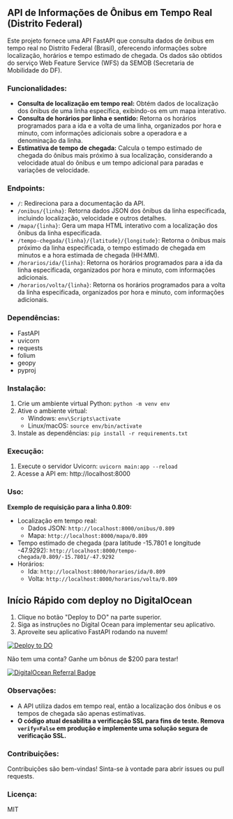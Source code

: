 ## API de Informações de Ônibus em Tempo Real (Distrito Federal)

Este projeto fornece uma API FastAPI que consulta dados de ônibus em tempo real no Distrito Federal (Brasil), oferecendo informações sobre localização, horários e tempo estimado de chegada. Os dados são obtidos do serviço Web Feature Service (WFS) da SEMOB (Secretaria de Mobilidade do DF).

### Funcionalidades:

* **Consulta de localização em tempo real:** Obtém dados de localização dos ônibus de uma linha específica, exibindo-os em um mapa interativo.
* **Consulta de horários por linha e sentido:**  Retorna os horários programados para a ida e a volta de uma linha, organizados por hora e minuto, com informações adicionais sobre a operadora e a denominação da linha.
* **Estimativa de tempo de chegada:** Calcula o tempo estimado de chegada do ônibus mais próximo à sua localização, considerando a velocidade atual do ônibus e um tempo adicional para paradas e variações de velocidade.

### Endpoints:

* `/`: Redireciona para a documentação da API.
* `/onibus/{linha}`: Retorna dados JSON dos ônibus da linha especificada, incluindo localização, velocidade e outros detalhes.
* `/mapa/{linha}`: Gera um mapa HTML interativo com a localização dos ônibus da linha especificada.
* `/tempo-chegada/{linha}/{latitude}/{longitude}`: Retorna o ônibus mais próximo da linha especificada, o tempo estimado de chegada em minutos e a hora estimada de chegada (HH:MM).
* `/horarios/ida/{linha}`: Retorna os horários programados para a ida da linha especificada, organizados por hora e minuto, com informações adicionais.
* `/horarios/volta/{linha}`: Retorna os horários programados para a volta da linha especificada, organizados por hora e minuto, com informações adicionais.

### Dependências:

* FastAPI
* uvicorn
* requests
* folium
* geopy
* pyproj

### Instalação:

1. Crie um ambiente virtual Python: `python -m venv env`
2. Ative o ambiente virtual: 
   - Windows: `env\Scripts\activate`
   - Linux/macOS: `source env/bin/activate`
3. Instale as dependências: `pip install -r requirements.txt`

### Execução:

1. Execute o servidor Uvicorn: `uvicorn main:app --reload`
2. Acesse a API em: http://localhost:8000

### Uso:

**Exemplo de requisição para a linha 0.809:**

* Localização em tempo real: 
    - Dados JSON: `http://localhost:8000/onibus/0.809`
    - Mapa: `http://localhost:8000/mapa/0.809`
* Tempo estimado de chegada (para latitude -15.7801 e longitude -47.9292): 
  `http://localhost:8000/tempo-chegada/0.809/-15.7801/-47.9292`
* Horários:
    - Ida: `http://localhost:8000/horarios/ida/0.809`
    - Volta: `http://localhost:8000/horarios/volta/0.809`


## Início Rápido com deploy no DigitalOcean

1. Clique no botão "Deploy to DO" na parte superior.
2. Siga as instruções no Digital Ocean para implementar seu aplicativo.
3. Aproveite seu aplicativo FastAPI rodando na nuvem!

[![Deploy to DO](https://www.deploytodo.com/do-btn-blue.svg)](https://cloud.digitalocean.com/apps/new?repo=https://github.com/jailsonsb2/api_onibus_DF/tree/main)

Não tem uma conta? Ganhe um bônus de $200 para testar!

[![DigitalOcean Referral Badge](https://web-platforms.sfo2.cdn.digitaloceanspaces.com/WWW/Badge%203.svg)](https://www.digitalocean.com/?refcode=54a7273746ae&utm_campaign=Referral_Invite&utm_medium=Referral_Program&utm_source=badge)


### Observações:

* A API utiliza dados em tempo real, então a localização dos ônibus e os tempos de chegada são apenas estimativas.
* **O código atual desabilita a verificação SSL para fins de teste. Remova `verify=False` em produção e implemente uma solução segura de verificação SSL.**

### Contribuições:

Contribuições são bem-vindas! Sinta-se à vontade para abrir issues ou pull requests.

### Licença:

MIT

